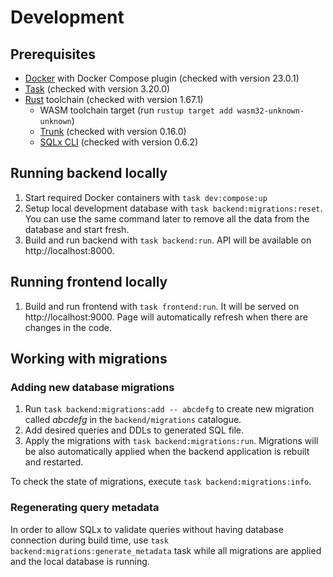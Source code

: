 # Development

## Prerequisites

* [Docker](https://www.docker.com/) with Docker Compose plugin (checked with version 23.0.1)
* [Task](https://taskfile.dev/) (checked with version 3.20.0)
* [Rust](https://www.rust-lang.org/) toolchain (checked with version 1.67.1)
  * WASM toolchain target (run `rustup target add wasm32-unknown-unknown`)
  * [Trunk](https://trunkrs.dev/) (checked with version 0.16.0)
  * [SQLx CLI](https://crates.io/crates/sqlx-cli) (checked with version 0.6.2)

## Running backend locally

1. Start required Docker containers with `task dev:compose:up`
2. Setup local development database with `task backend:migrations:reset`.
   You can use the same command later to remove
   all the data from the database and start fresh.
3. Build and run backend with `task backend:run`.
   API will be available on http://localhost:8000.

## Running frontend locally

1. Build and run frontend with `task frontend:run`.
   It will be served on http://localhost:9000.
   Page will automatically refresh when there are changes in the code.

## Working with migrations

### Adding new database migrations

1. Run `task backend:migrations:add -- abcdefg`
   to create new migration called *abcdefg* in the `backend/migrations` catalogue.
2. Add desired queries and DDLs to generated SQL file.
3. Apply the migrations with `task backend:migrations:run`.
   Migrations will be also automatically applied when the backend application is rebuilt and restarted.

To check the state of migrations, execute `task backend:migrations:info`.

### Regenerating query metadata

In order to allow SQLx to validate queries without having database connection during build time, 
use `task backend:migrations:generate_metadata` task while all migrations are applied and the local database is running.